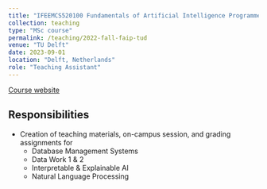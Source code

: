 ```yaml
---
title: "IFEEMCS520100 Fundamentals of Artificial Intelligence Programme"
collection: teaching
type: "MSc course"
permalink: /teaching/2022-fall-faip-tud
venue: "TU Delft"
date: 2023-09-01
location: "Delft, Netherlands"
role: "Teaching Assistant"
---
```


[Course website](https://studiegids.tudelft.nl/a101_displayCourse.do?course_id=63120)

Responsibilities
------
- Creation of teaching materials, on-campus session, and grading assignments for
  - Database Management Systems
  - Data Work 1 & 2
  - Interpretable & Explainable AI
  - Natural Language Processing